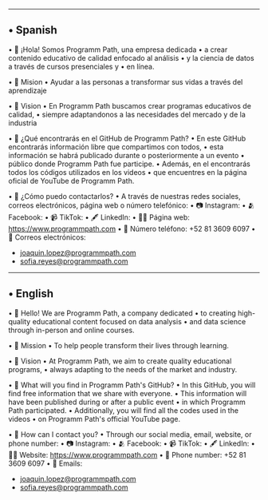 -------------
•⁠  ⁠Spanish
-------------

•⁠  ⁠👋 ¡Hola! Somos Programm Path, una empresa dedicada
•⁠  ⁠a crear contenido educativo de calidad enfocado al análisis
•⁠  ⁠y la ciencia de datos a través de cursos presenciales y
•⁠  ⁠en línea.
  
•⁠  ⁠🚀 Mision
•⁠  ⁠Ayudar a las personas a transformar sus vidas a través del aprendizaje
  
•⁠  ⁠🔎 Vision
•⁠  ⁠En Programm Path buscamos crear programas educativos de calidad,
•⁠  ⁠siempre adaptandonos a las necesidades del mercado y de la industria
  
•⁠  ⁠🤔 ¿Qué encontrarás en el GitHub de Programm Path?
•⁠  ⁠En este GitHub encontrarás información libre que compartimos con todos,
•⁠  ⁠esta información se habrá publicado durante o posteriormente a un evento
•⁠  ⁠público donde Programm Path fue participe.
•⁠  ⁠Además, en el encontrarás todos los códigos utilizados en los videos
•⁠  ⁠que encuentres en la página oficial de YouTube de Programm Path.

•⁠  ⁠🤝 ¿Cómo puedo contactarlos?
•  A través de nuestras redes sociales, correos electrónicos, página web o número telefónico:
• 📷 Instagram: 
• 🫂 Facebook:
• 📹 TikTok:
• 🖋️ LinkedIn:
• 🧑‍💻 Página web: https://www.programmpath.com
• 📲 Número teléfono: ‪+52 81 3609 6097‬
• 📩 Correos electrónicos:
  + joaquin.lopez@programmpath.com
  + sofia.reyes@programmpath.com

-------------
•⁠  ⁠English
-------------

•⁠ ⁠👋 Hello! We are Programm Path, a company dedicated
•⁠ ⁠to creating high-quality educational content focused on data analysis
•⁠ ⁠and data science through in-person and online courses.

•⁠ ⁠🚀 Mission
•⁠ ⁠To help people transform their lives through learning.

•⁠ ⁠🔎 Vision
•⁠ ⁠At Programm Path, we aim to create quality educational programs,
•⁠ ⁠always adapting to the needs of the market and industry.

•⁠ ⁠🤔 What will you find in Programm Path's GitHub?
•⁠ ⁠In this GitHub, you will find free information that we share with everyone.
•⁠ ⁠This information will have been published during or after a public event
•⁠ ⁠in which Programm Path participated.
•⁠ ⁠Additionally, you will find all the codes used in the videos
•⁠ ⁠on Programm Path's official YouTube page.

•⁠ ⁠🤝 How can I contact you?
•⁠ ⁠Through our social media, email, website, or phone number:
• 📷 Instagram:
• 🫂 Facebook:
• 📹 TikTok:
• 🖋️ LinkedIn:
• 🧑‍💻 Website: https://www.programmpath.com
• 📲 Phone number: ‪+52 81 3609 6097‬
• 📩 Emails:
  + joaquin.lopez@programmpath.com
  + sofia.reyes@programmpath.com
